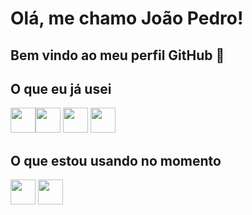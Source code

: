 # Olá, me chamo João Pedro! 
## Bem vindo ao meu perfil GitHub 👋

## O que eu já usei

<img src="https://cdn.jsdelivr.net/gh/devicons/devicon/icons/html5/html5-original.svg" height="40" width="40"/><img src="https://cdn.jsdelivr.net/gh/devicons/devicon/icons/css3/css3-original.svg" height="40" width="40"  /> <img src="https://cdn.jsdelivr.net/gh/devicons/devicon/icons/javascript/javascript-original.svg" height="40" width="40" /> <img src="https://cdn.jsdelivr.net/gh/devicons/devicon/icons/angularjs/angularjs-original.svg" height="40" width="40"  />
## O que estou usando no momento

<img src="https://cdn.jsdelivr.net/gh/devicons/devicon/icons/react/react-original.svg" height="40" width="40" /> <img src="https://cdn.jsdelivr.net/gh/devicons/devicon/icons/typescript/typescript-original.svg" height="40" width="40" />







